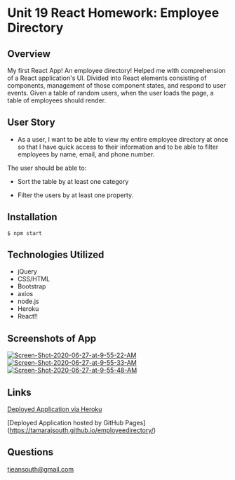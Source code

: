 # Unit 19 React Homework: Employee Directory

## Overview

My first React App! An employee directory! 
Helped me with comprehension of a React application's UI. Divided into React elements consisting of components, management of those component states, and respond to user events. Given a table of random users, when the user loads the page, a table of employees should render. 

## User Story

* As a user, I want to be able to view my entire employee directory at once so that I have quick access to their information and to be able to filter employees by name, email, and phone number.

The user should be able to:

  * Sort the table by at least one category

  * Filter the users by at least one property.

## Installation
  ``` $ npm start ```

## Technologies Utilized
  * jQuery
  * CSS/HTML
  * Bootstrap
  * axios
  * node.js
  * Heroku
  * React!!

## Screenshots of App
<a href="https://ibb.co/PDfwhQV"><img src="https://i.ibb.co/J3M57QS/Screen-Shot-2020-06-27-at-9-55-22-AM.png" alt="Screen-Shot-2020-06-27-at-9-55-22-AM" border="0"></a>
<a href="https://ibb.co/hYgd8Qm"><img src="https://i.ibb.co/mNRyzZc/Screen-Shot-2020-06-27-at-9-55-33-AM.png" alt="Screen-Shot-2020-06-27-at-9-55-33-AM" border="0"></a>
<a href="https://ibb.co/569SBVJ"><img src="https://i.ibb.co/Y3W1pGV/Screen-Shot-2020-06-27-at-9-55-48-AM.png" alt="Screen-Shot-2020-06-27-at-9-55-48-AM" border="0"></a>

## Links
[Deployed Application via Heroku](https://reactemployeedirectory01.herokuapp.com/)

[Deployed Application hosted by GitHub Pages] (https://tamarajsouth.github.io/employeedirectory/)

## Questions
tjeansouth@gmail.com


